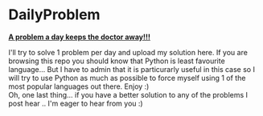 # DailyProblem
<b><u>A problem a day keeps the doctor away!!!</u></b>

I'll try to solve 1 problem per day and upload my solution here. 
If you are browsing this repo you should know that Python is least favourite language... But I have to admin that it is particurarly useful in this case so I will try to use Python as much as possible to force myself using 1 of the most popular languages out there. 
Enjoy :) <br> 
Oh, one last thing... if you have a better solution to any of the problems I post hear .. I'm eager to hear from you :) 
